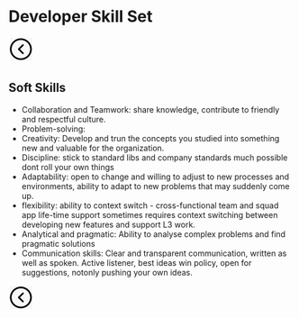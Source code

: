 # Developer Skill Set
[<img src="../images/back.png">](../README.md)

## Soft Skills
- Collaboration and Teamwork: share knowledge, contribute to friendly and respectful culture.
- Problem-solving:
- Creativity: Develop and trun the concepts you studied into something new and valuable for the organization.
- Discipline: stick to standard libs and company standards much possible dont roll your own things
- Adaptability: open to change and willing to adjust to new processes and environments, ability to adapt to new problems that may suddenly come up.
- flexibility:  ability to context switch - cross-functional team and squad app life-time support sometimes requires context switching between developing new features and support L3 work.
- Analytical and pragmatic: Ability to analyse complex problems and find pragmatic solutions
- Communication skills: Clear and transparent communication, written as well as spoken. Active listener, best ideas win policy, open for suggestions, notonly pushing your own ideas.

[<img src="../images/back.png">](../README.md)